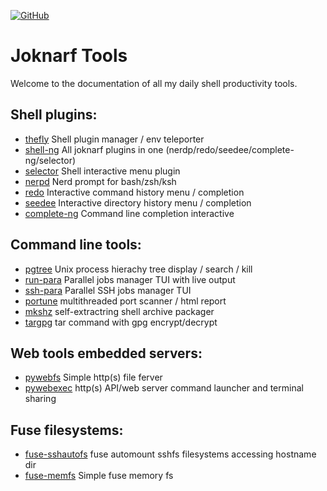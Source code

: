 [![GitHub](https://img.shields.io/badge/GitHub-joknarf-black?logo=github)](https://github.com/joknarf)

# Joknarf Tools

Welcome to the documentation of all my daily shell productivity tools.

## Shell plugins:
  * [thefly](_pages/thefly.md) Shell plugin manager / env teleporter
  * [shell-ng](_pages/shell-ng.md) All joknarf plugins in one (nerdp/redo/seedee/complete-ng/selector)
  * [selector](_pages/selector.md) Shell interactive menu plugin
  * [nerpd](_pages/nerdp.md) Nerd prompt for bash/zsh/ksh
  * [redo](_pages/redo.md) Interactive command history menu / completion
  * [seedee](_pages/seedee.md) Interactive directory history menu / completion
  * [complete-ng](_pages/complete-ng.md) Command line completion interactive

## Command line tools:
  * [pgtree](_pages/pgtree.md) Unix process hierachy tree display / search / kill
  * [run-para](_pages/run-para.md) Parallel jobs manager TUI with live output
  * [ssh-para](_pages/ssh-para.md) Parallel SSH jobs manager TUI
  * [portune](_pages/portune.md) multithreaded port scanner / html report
  * [mkshz](_pages/mkshz.md) self-extractring shell archive packager
  * [targpg](_pages/targpg.md) tar command with gpg encrypt/decrypt 

## Web tools embedded servers:
  * [pywebfs](_pages/pywebfs.md) Simple http(s) file ferver
  * [pywebexec](_pages/pywebexec.md) http(s) API/web server command launcher and terminal sharing

## Fuse filesystems:
  * [fuse-sshautofs](_pages/fuse-sshautofs.md) fuse automount sshfs filesystems accessing hostname dir
  * [fuse-memfs](_pages/fuse-memfs.md) Simple fuse memory fs


